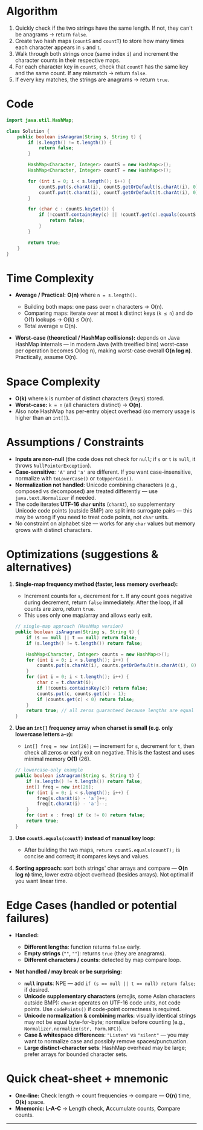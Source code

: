 

# Algorithm 

1. Quickly check if the two strings have the same length. If not, they can't be anagrams → return `false`.
2. Create two hash maps (`countS` and `countT`) to store how many times each character appears in `s` and `t`.
3. Walk through both strings once (same index `i`) and increment the character counts in their respective maps.
4. For each character key in `countS`, check that `countT` has the same key and the same count. If any mismatch → return `false`.
5. If every key matches, the strings are anagrams → return `true`.

# Code

```java
import java.util.HashMap;

class Solution {
    public boolean isAnagram(String s, String t) {
        if (s.length() != t.length()) {
            return false;
        }

        HashMap<Character, Integer> countS = new HashMap<>();
        HashMap<Character, Integer> countT = new HashMap<>();

        for (int i = 0; i < s.length(); i++) {
            countS.put(s.charAt(i), countS.getOrDefault(s.charAt(i), 0) + 1);
            countT.put(t.charAt(i), countT.getOrDefault(t.charAt(i), 0) + 1);
        }

        for (char c : countS.keySet()) {
            if (!countT.containsKey(c) || !countT.get(c).equals(countS.get(c))) {
                return false;
            }
        }

        return true;
    }
}
```

# Time Complexity

* **Average / Practical:** **O(n)** where `n = s.length()`.

  * Building both maps: one pass over `n` characters → O(n).
  * Comparing maps: iterate over at most `k` distinct keys (`k ≤ n`) and do O(1) lookups → O(k) ≤ O(n).
  * Total average ≈ O(n).
* **Worst-case (theoretical / HashMap collisions):** depends on Java HashMap internals — in modern Java (with treeified bins) worst-case per operation becomes O(log n), making worst-case overall **O(n log n)**. Practically, assume O(n).

# Space Complexity

* **O(k)** where `k` is number of distinct characters (keys) stored.
* **Worst-case:** `k = n` (all characters distinct) → **O(n)**.
* Also note HashMap has per-entry object overhead (so memory usage is higher than an `int[]`).

# Assumptions / Constraints

* **Inputs are non-null** (the code does not check for `null`; if `s` or `t` is `null`, it throws `NullPointerException`).
* **Case-sensitive**: `'A'` and `'a'` are different. If you want case-insensitive, normalize with `toLowerCase()` or `toUpperCase()`.
* **Normalization not handled**: Unicode combining characters (e.g., composed vs decomposed) are treated differently — use `java.text.Normalizer` if needed.
* The code iterates **UTF-16 `char` units** (`charAt`), so supplementary Unicode code points (outside BMP) are split into surrogate pairs — this may be wrong if you need to treat code points, not `char` units.
* No constraint on alphabet size — works for any `char` values but memory grows with distinct characters.

# Optimizations (suggestions & alternatives)

1. **Single-map frequency method (faster, less memory overhead):**

   * Increment counts for `s`, decrement for `t`. If any count goes negative during decrement, return `false` immediately. After the loop, if all counts are zero, return `true`.
   * This uses only one map/array and allows early exit.

   ```java
   // single-map approach (HashMap version)
   public boolean isAnagram(String s, String t) {
       if (s == null || t == null) return false;
       if (s.length() != t.length()) return false;

       HashMap<Character, Integer> counts = new HashMap<>();
       for (int i = 0; i < s.length(); i++) {
           counts.put(s.charAt(i), counts.getOrDefault(s.charAt(i), 0) + 1);
       }
       for (int i = 0; i < t.length(); i++) {
           char c = t.charAt(i);
           if (!counts.containsKey(c)) return false;
           counts.put(c, counts.get(c) - 1);
           if (counts.get(c) < 0) return false;
       }
       return true; // all zeros guaranteed because lengths are equal and no negatives encountered
   }
   ```
2. **Use an `int[]` frequency array when charset is small (e.g. only lowercase letters `a`–`z`):**

   * `int[] freq = new int[26];` — increment for `s`, decrement for `t`, then check all zeros or early exit on negative. This is the fastest and uses minimal memory **O(1)** (26).

   ```java
   // lowercase-only example
   public boolean isAnagram(String s, String t) {
       if (s.length() != t.length()) return false;
       int[] freq = new int[26];
       for (int i = 0; i < s.length(); i++) {
           freq[s.charAt(i) - 'a']++;
           freq[t.charAt(i) - 'a']--;
       }
       for (int x : freq) if (x != 0) return false;
       return true;
   }
   ```
3. **Use `countS.equals(countT)` instead of manual key loop**:

   * After building the two maps, `return countS.equals(countT);` is concise and correct; it compares keys and values.
4. **Sorting approach:** sort both strings' char arrays and compare — **O(n log n)** time, lower extra object overhead (besides arrays). Not optimal if you want linear time.

# Edge Cases (handled or potential failures)

* **Handled:**

  * **Different lengths**: function returns `false` early.
  * **Empty strings** (`""`, `""`): returns `true` (they are anagrams).
  * **Different characters / counts**: detected by map compare loop.
* **Not handled / may break or be surprising:**

  * **`null` inputs**: NPE — add `if (s == null || t == null) return false;` if desired.
  * **Unicode supplementary characters** (emojis, some Asian characters outside BMP): `charAt` operates on UTF-16 code units, not code points. Use `codePoints()` if code-point correctness is required.
  * **Unicode normalization & combining marks**: visually identical strings may not be equal byte-for-byte; normalize before counting (e.g., `Normalizer.normalize(str, Form.NFC)`).
  * **Case & whitespace differences**: `"Listen"` vs `"silent"` — you may want to normalize case and possibly remove spaces/punctuation.
  * **Large distinct-character sets**: HashMap overhead may be large; prefer arrays for bounded character sets.

# Quick cheat-sheet + mnemonic

* **One-line:** Check length → count frequencies → compare — **O(n)** time, **O(k)** space.
* **Mnemonic:** **L-A-C** → **L**ength check, **A**ccumulate counts, **C**ompare counts.

 

---


